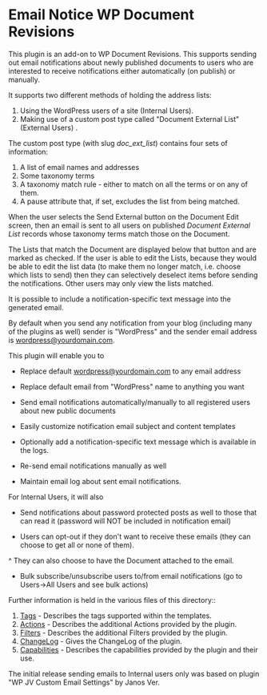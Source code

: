 # Email Notice WP Document Revisions

This plugin is an add-on to WP Document Revisions. This supports sending out email notifications about newly published documents to users who are interested to receive notifications either automatically (on publish) or manually.

It supports two different methods of holding the address lists:
1. Using the WordPress users of a site (Internal Users).
2. Making use of a custom post type called "Document External List" (External Users) .

The custom post type (with slug *doc_ext_list*) contains four sets of information:
1. A list of email names and addresses
2. Some taxonomy terms
3. A taxonomy match rule - either to match on all the terms or on any of them.
4. A pause attribute that, if set, excludes the list from being matched.

When the user selects the Send External button on the Document Edit screen, then an email is sent to all users on published *Document External List* records whose taxonomy terms match those on the Document.

The Lists that match the Document are displayed below that button and are marked as checked. If the user is able to edit the Lists, because they would be able to edit the list data (to make them no longer match, i.e. choose which lists to send) then they can selectively deselect items before sending the notifications. Other users may only view the lists matched.

It is possible to include a notification-specific text message into the generated email.

By default when you send any notification from your blog (including many of the plugins as well) sender is "WordPress" and the sender email address is <wordpress@yourdomain.com>.

This plugin will enable you to

* Replace default <wordpress@yourdomain.com> to any email address

* Replace default email from "WordPress" name to anything you want

* Send email notifications automatically/manually to all registered users about new public documents

* Easily customize notification email subject and content templates

* Optionally add a notification-specific text message which is available in the logs.

* Re-send email notifications manually as well

* Maintain email log about sent email notifications.

For Internal Users, it will also

* Send notifications about password protected posts as well to those that can read it (password will NOT be included in notification email)

* Users can opt-out if they don't want to receive these emails (they can choose to get all or none of them).

^ They can also choose to have the Document attached to the email.

* Bulk subscribe/unsubscribe users to/from email notifications (go to Users->All Users and see bulk actions)

Further information is held in the various files of this directory::

1. [Tags](./tags.md) - Describes the tags supported within the templates.
1. [Actions](./actions.md) - Describes the additional Actions provided by the plugin.
1. [Filters](./filters.md) - Describes the additional Filters provided by the plugin.
1. [ChangeLog](./changelog.md) - Gives the ChangeLog of the plugin.
1. [Capabilities](./capabilities.md) - Describes the capabilities provided by the plugin and their use.

The initial release sending emails to Internal users only was based on plugin "WP JV Custom Email Settings" by Janos Ver.


